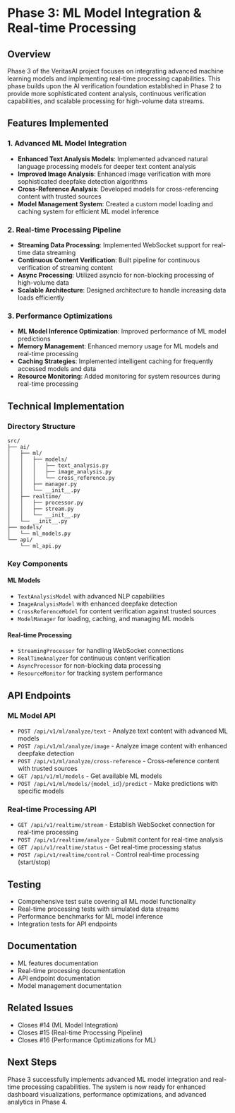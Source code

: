 # Phase 3: ML Model Integration & Real-time Processing

## Overview
Phase 3 of the VeritasAI project focuses on integrating advanced machine learning models and implementing real-time processing capabilities. This phase builds upon the AI verification foundation established in Phase 2 to provide more sophisticated content analysis, continuous verification capabilities, and scalable processing for high-volume data streams.

## Features Implemented

### 1. Advanced ML Model Integration
- **Enhanced Text Analysis Models**: Implemented advanced natural language processing models for deeper text content analysis
- **Improved Image Analysis**: Enhanced image verification with more sophisticated deepfake detection algorithms
- **Cross-Reference Analysis**: Developed models for cross-referencing content with trusted sources
- **Model Management System**: Created a custom model loading and caching system for efficient ML model inference

### 2. Real-time Processing Pipeline
- **Streaming Data Processing**: Implemented WebSocket support for real-time data streaming
- **Continuous Content Verification**: Built pipeline for continuous verification of streaming content
- **Async Processing**: Utilized asyncio for non-blocking processing of high-volume data
- **Scalable Architecture**: Designed architecture to handle increasing data loads efficiently

### 3. Performance Optimizations
- **ML Model Inference Optimization**: Improved performance of ML model predictions
- **Memory Management**: Enhanced memory usage for ML models and real-time processing
- **Caching Strategies**: Implemented intelligent caching for frequently accessed models and data
- **Resource Monitoring**: Added monitoring for system resources during real-time processing

## Technical Implementation

### Directory Structure
```
src/
├── ai/
│   ├── ml/
│   │   ├── models/
│   │   │   ├── text_analysis.py
│   │   │   ├── image_analysis.py
│   │   │   └── cross_reference.py
│   │   ├── manager.py
│   │   └── __init__.py
│   ├── realtime/
│   │   ├── processor.py
│   │   ├── stream.py
│   │   └── __init__.py
│   └── __init__.py
├── models/
│   └── ml_models.py
└── api/
    └── ml_api.py
```

### Key Components

#### ML Models
- `TextAnalysisModel` with advanced NLP capabilities
- `ImageAnalysisModel` with enhanced deepfake detection
- `CrossReferenceModel` for content verification against trusted sources
- `ModelManager` for loading, caching, and managing ML models

#### Real-time Processing
- `StreamingProcessor` for handling WebSocket connections
- `RealTimeAnalyzer` for continuous content verification
- `AsyncProcessor` for non-blocking data processing
- `ResourceMonitor` for tracking system performance

## API Endpoints

### ML Model API
- `POST /api/v1/ml/analyze/text` - Analyze text content with advanced ML models
- `POST /api/v1/ml/analyze/image` - Analyze image content with enhanced deepfake detection
- `POST /api/v1/ml/analyze/cross-reference` - Cross-reference content with trusted sources
- `GET /api/v1/ml/models` - Get available ML models
- `POST /api/v1/ml/models/{model_id}/predict` - Make predictions with specific models

### Real-time Processing API
- `GET /api/v1/realtime/stream` - Establish WebSocket connection for real-time processing
- `POST /api/v1/realtime/analyze` - Submit content for real-time analysis
- `GET /api/v1/realtime/status` - Get real-time processing status
- `POST /api/v1/realtime/control` - Control real-time processing (start/stop)

## Testing
- Comprehensive test suite covering all ML model functionality
- Real-time processing tests with simulated data streams
- Performance benchmarks for ML model inference
- Integration tests for API endpoints

## Documentation
- ML features documentation
- Real-time processing documentation
- API endpoint documentation
- Model management documentation

## Related Issues
- Closes #14 (ML Model Integration)
- Closes #15 (Real-time Processing Pipeline)
- Closes #16 (Performance Optimizations for ML)

## Next Steps
Phase 3 successfully implements advanced ML model integration and real-time processing capabilities. The system is now ready for enhanced dashboard visualizations, performance optimizations, and advanced analytics in Phase 4.
